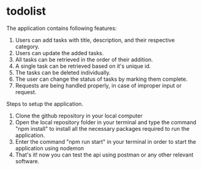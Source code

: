 # todolist
The application contains following features: 
1. Users can add tasks with title, description, and their respective category.
2. Users can update the added tasks.
3. All tasks can be retrieved in the order of their addition.
4. A single task can be retrieved based on it's unique id.
5. The tasks can be deleted individually.
6. The user can change the status of tasks by marking them complete.
7. Requests are being handled properly, in case of improper input or request.

Steps to setup the application.
1. Clone the github repository in your local computer
2. Open the local repository folder in your terminal and type the command "npm install" to install all the necessary packages required to run the application.
3. Enter the command "npm run start" in your terminal in order to start the application using nodemon
4. That's it! now you can test the api using postman or any other relevant software.
